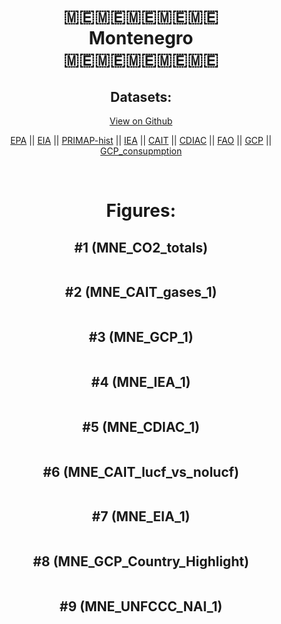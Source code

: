 
<center>
<h1 align="center">
🇲🇪🇲🇪🇲🇪🇲🇪🇲🇪
<br>
Montenegro
<br>
🇲🇪🇲🇪🇲🇪🇲🇪🇲🇪
</h1>
<h2>Datasets:</h2>
<p><a href="https://github.com/dquintani/GreenhouseData/tree/master/country_data/MNE_Montenegro/data">View on Github</a>
<br></p><p><a href="data/MNE_EPA.csv">EPA</a> || <a href="data/MNE_EIA.csv">EIA</a> || <a href="data/MNE_PRIMAP-hist.csv">PRIMAP-hist</a> || <a href="data/MNE_IEA.csv">IEA</a> || <a href="data/MNE_CAIT.csv">CAIT</a> || <a href="data/MNE_CDIAC.csv">CDIAC</a> || <a href="data/MNE_FAO.csv">FAO</a> || <a href="data/MNE_GCP.csv">GCP</a> || <a href="data/MNE_GCP_consupmption.csv">GCP_consupmption</a></p><p><br></p>
<h1>Figures:</h1><h2>#1 (MNE_CO2_totals)</h2>
<p><img alt="" src="figures/MNE_CO2_totals.png" /></p><h2>#2 (MNE_CAIT_gases_1)</h2>
<p><img alt="" src="figures/MNE_CAIT_gases_1.png" /></p><h2>#3 (MNE_GCP_1)</h2>
<p><img alt="" src="figures/MNE_GCP_1.png" /></p><h2>#4 (MNE_IEA_1)</h2>
<p><img alt="" src="figures/MNE_IEA_1.png" /></p><h2>#5 (MNE_CDIAC_1)</h2>
<p><img alt="" src="figures/MNE_CDIAC_1.png" /></p><h2>#6 (MNE_CAIT_lucf_vs_nolucf)</h2>
<p><img alt="" src="figures/MNE_CAIT_lucf_vs_nolucf.png" /></p><h2>#7 (MNE_EIA_1)</h2>
<p><img alt="" src="figures/MNE_EIA_1.png" /></p><h2>#8 (MNE_GCP_Country_Highlight)</h2>
<p><img alt="" src="figures/MNE_GCP_Country_Highlight.png" /></p><h2>#9 (MNE_UNFCCC_NAI_1)</h2>
<p><img alt="" src="figures/MNE_UNFCCC_NAI_1.png" /></p>